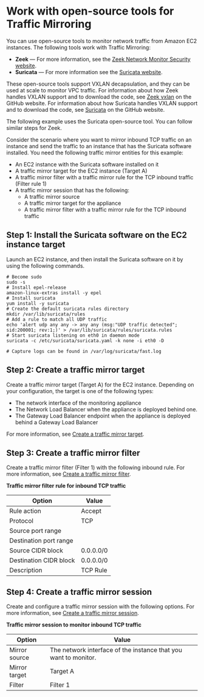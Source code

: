 # Work with open\-source tools for Traffic Mirroring<a name="tm-example-open-source"></a>

You can use open\-source tools to monitor network traffic from Amazon EC2 instances\. The following tools work with Traffic Mirroring:
+ **Zeek** — For more information, see the [Zeek Network Monitor Security website](https://www.zeek.org/)\.
+ **Suricata** — For more information see the [Suricata website](https://suricata-ids.org/)\.

These open\-source tools support VXLAN decapsulation, and they can be used at scale to monitor VPC traffic\. For information about how Zeek handles VXLAN support and to download the code, see [Zeek vxlan](https://github.com/zeek/zeek/tree/master/src/analyzer/protocol/vxlan) on the GitHub website\. For information about how Suricata handles VXLAN support and to download the code, see [Suricata](https://github.com/OISF/suricata) on the GitHub website\.

The following example uses the Suricata open\-source tool\. You can follow similar steps for Zeek\.

Consider the scenario where you want to mirror inbound TCP traffic on an instance and send the traffic to an instance that has the Suricata software installed\. You need the following traffic mirror entities for this example:
+ An EC2 instance with the Suricata software installed on it
+ A traffic mirror target for the EC2 instance \(Target A\)
+ A traffic mirror filter with a traffic mirror rule for the TCP inbound traffic \(Filter rule 1\)
+ A traffic mirror session that has the following:
  + A traffic mirror source
  + A traffic mirror target for the appliance
  + A traffic mirror filter with a traffic mirror rule for the TCP inbound traffic

## Step 1: Install the Suricata software on the EC2 instance target<a name="tm-example-open-source-install-software"></a>

Launch an EC2 instance, and then install the Suricata software on it by using the following commands\.

```
# Become sudo
sudo -s
# Install epel-release
amazon-linux-extras install -y epel
# Install suricata
yum install -y suricata
# Create the default suricata rules directory
mkdir /var/lib/suricata/rules
# Add a rule to match all UDP traffic
echo 'alert udp any any -> any any (msg:"UDP traffic detected"; sid:200001; rev:1;)' > /var/lib/suricata/rules/suricata.rules
# Start suricata listening on eth0 in daemon mode
suricata -c /etc/suricata/suricata.yaml -k none -i eth0 -D

# Capture logs can be found in /var/log/suricata/fast.log
```

## Step 2: Create a traffic mirror target<a name="tm-example-open-source-step-create-target"></a>

Create a traffic mirror target \(Target A\) for the EC2 instance\. Depending on your configuration, the target is one of the following types:
+ The network interface of the monitoring appliance
+ The Network Load Balancer when the appliance is deployed behind one\.
+ The Gateway Load Balancer endpoint when the appliance is deployed behind a Gateway Load Balancer

For more information, see [Create a traffic mirror target](traffic-mirroring-target.md#create-traffic-mirroring-target)\.

## Step 3: Create a traffic mirror filter<a name="tm-example-open-source-step-create-filter"></a>

Create a traffic mirror filter \(Filter 1\) with the following inbound rule\. For more information, see [Create a traffic mirror filter](traffic-mirroring-filter.md#create-traffic-mirroring-filter)\.


**Traffic mirror filter rule for inbound TCP traffic**  

| Option | Value | 
| --- | --- | 
| Rule action | Accept | 
| Protocol | TCP | 
| Source port range |  | 
| Destination port range |  | 
| Source CIDR block | 0\.0\.0\.0/0 | 
| Destination CIDR block | 0\.0\.0\.0/0 | 
| Description | TCP Rule | 

## Step 4: Create a traffic mirror session<a name="tm-example-open-source-step-create-session"></a>

Create and configure a traffic mirror session with the following options\. For more information, see [Create a traffic mirror session](traffic-mirroring-session.md#create-traffic-mirroring-session)\.


**Traffic mirror session to monitor inbound TCP traffic**  

| Option | Value | 
| --- | --- | 
| Mirror source | The network interface of the instance that you want to monitor\. | 
| Mirror target | Target A | 
| Filter | Filter 1 | 
